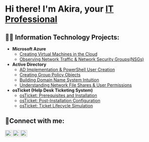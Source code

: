 
<h1>Hi there! I'm Akira, your <a href="https://linkedin.com/in/Josh">IT Professional</a> 

<h2>👨‍💻 Information Technology Projects:</h2>

- <b>Microsoft Azure</b>
  - [Creating Virtual Machines in the Cloud](https://github.com/anakamura1/VM-creation)
  - [Observing Network Traffic & Network Security Groups(NSGs)](https://github.com/anakamura1/network-traffic-nsg)
- <b>Active Directory</b>
  - [AD Implementation & PowerShell User Creation ](https://github.com/anakamura1/ad-config)
  - [Creating Group Policy Objects](https://github.com/anakamura1/gpo)
  - [Building Domain Name System Intuition](https://github.com/anakamura1/dns-intuition)
  - [Understanding Network File Shares & User Permissions](https://github.com/anakamura1/network-file-shares)
 - <b>osTicket (Help Desk Ticketing System)</b>
   - [osTicket: Prerequisites and Installation](https://github.com/anakamura1/osticket-prereqs)
   - [osTicket: Post-Installation Configuration](https://github.com/anakamura1/osticket-config)
   - [osTicket: Ticket Lifecycle Simulation](https://github.com/anakamura1/ticket-life)
<h2>🤳Connect with me:</h2>

[<img align="left" alt="Josh | Twitter" width="22px" src="https://cdn.jsdelivr.net/npm/simple-icons@v3/icons/twitter.svg" />][twitter]
[<img align="left" alt="Josh | LinkedIn" width="22px" src="https://cdn.jsdelivr.net/npm/simple-icons@v3/icons/linkedin.svg" />][linkedin]
[<img align="left" alt="Josh | Instagram" width="22px" src="https://cdn.jsdelivr.net/npm/simple-icons@v3/icons/instagram.svg" />][instagram]

[twitter]: https://twitter.com/Josh
[instagram]: https://www.instagram.com/Josh
[linkedin]: https://linkedin.com/in/Josh
